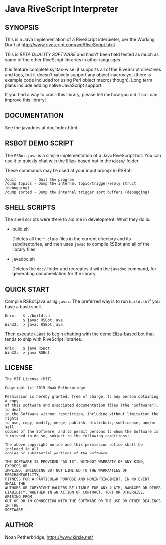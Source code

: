 # Java RiveScript Interpreter

## SYNOPSIS

This is a Java implementation of a RiveScript interpreter, per the Working Draft
at http://www.rivescript.com/wd/RiveScript.html

This is *BETA QUALITY SOFTWARE* and hasn't been field tested as much as some of
the other RiveScript libraries in other languages.

It is feature complete syntax-wise: it supports all of the RiveScript directives
and tags, but it doesn't natively support any object macros yet (there is
example code included for using Perl object macros though). Long term plans
include adding native JavaScript support.

If you find a way to crash this library, please tell me how you did it so I can
improve this library!

## DOCUMENTATION

See the javadocs at doc/index.html

## RSBOT DEMO SCRIPT

The `RSBot.java` is a simple implementation of a Java RiveScript bot. You
can use it to quickly chat with the Eliza-based bot in the `Aiden/` folder.

These commands may be used at your input prompt in RSBot:

    /quit        - Quit the program
    /dump topics - Dump the internal topic/trigger/reply struct (debugging)
    /dump sorted - Dump the internal trigger sort buffers (debugging)

## SHELL SCRIPTS

The shell scripts were there to aid me in development. What they do is:

* build.sh

  Deletes all the `*.class` files in the current directory and its
  subdirectories, and then uses `javac` to compile RSBot and all of the
  library files.

* javadoc.sh

  Deletes the `doc/` folder and recreates it with the `javadoc` command,
  for generating documentation for the library.

## QUICK START

Compile RSBot.java using `javac`. The preferred way is to run `build.sh` if you
have a bash shell.

    Unix:   $ ./build.sh
            $ javac RSBot.java
    Win32:  > javac RSBot.java

Then execute `RSBot` to begin chatting with the demo Eliza-based bot that
tends to ship with RiveScript libraries.

    Unix:   $ java RSBot
    Win32:  > java RSBot

## LICENSE

```
The MIT License (MIT)

Copyright (c) 2015 Noah Petherbridge

Permission is hereby granted, free of charge, to any person obtaining a copy
of this software and associated documentation files (the "Software"), to deal
in the Software without restriction, including without limitation the rights
to use, copy, modify, merge, publish, distribute, sublicense, and/or sell
copies of the Software, and to permit persons to whom the Software is
furnished to do so, subject to the following conditions:

The above copyright notice and this permission notice shall be included in all
copies or substantial portions of the Software.

THE SOFTWARE IS PROVIDED "AS IS", WITHOUT WARRANTY OF ANY KIND, EXPRESS OR
IMPLIED, INCLUDING BUT NOT LIMITED TO THE WARRANTIES OF MERCHANTABILITY,
FITNESS FOR A PARTICULAR PURPOSE AND NONINFRINGEMENT. IN NO EVENT SHALL THE
AUTHORS OR COPYRIGHT HOLDERS BE LIABLE FOR ANY CLAIM, DAMAGES OR OTHER
LIABILITY, WHETHER IN AN ACTION OF CONTRACT, TORT OR OTHERWISE, ARISING FROM,
OUT OF OR IN CONNECTION WITH THE SOFTWARE OR THE USE OR OTHER DEALINGS IN THE
SOFTWARE.
```

## AUTHOR

Noah Petherbridge, https://www.kirsle.net/
